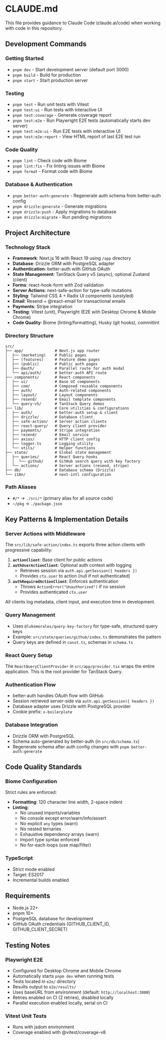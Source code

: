# CLAUDE.md

This file provides guidance to Claude Code (claude.ai/code) when working with code in this repository.

## Development Commands

### Getting Started
- `pnpm dev` - Start development server (default port 3000)
- `pnpm build` - Build for production
- `pnpm start` - Start production server

### Testing
- `pnpm test` - Run unit tests with Vitest
- `pnpm test:ui` - Run tests with interactive UI
- `pnpm test:coverage` - Generate coverage report
- `pnpm test:e2e` - Run Playwright E2E tests (automatically starts dev server)
- `pnpm test:e2e:ui` - Run E2E tests with interactive UI
- `pnpm test:e2e:report` - View HTML report of last E2E test run

### Code Quality
- `pnpm lint` - Check code with Biome
- `pnpm lint:fix` - Fix linting issues with Biome
- `pnpm format` - Format code with Biome

### Database & Authentication
- `pnpm better-auth:generate` - Regenerate auth schema from better-auth config
- `pnpm drizzle:generate` - Generate migrations
- `pnpm drizzle:push` - Apply migrations to database
- `pnpm drizzle:migrate` - Run pending migrations

## Project Architecture

### Technology Stack
- **Framework**: Next.js 16 with React 19 using `/app` directory
- **Database**: Drizzle ORM with PostgreSQL adapter
- **Authentication**: better-auth with GitHub OAuth
- **State Management**: TanStack Query v5 (async), optional Zustand (client)
- **Forms**: react-hook-form with Zod validation
- **Server Actions**: next-safe-action for type-safe mutations
- **Styling**: Tailwind CSS 4 + Radix UI components (unstyled)
- **Email**: Resend + @react-email for transactional emails
- **Payments**: Stripe integration
- **Testing**: Vitest (unit), Playwright (E2E with Desktop Chrome & Mobile Chrome)
- **Code Quality**: Biome (linting/formatting), Husky (git hooks), commitlint

### Directory Structure

```
src/
├── app/              # Next.js app router
│  ├── (marketing)    # Public pages
│  ├── (features)     # Feature demo pages
│  ├── (public)       # Public auth pages
│  ├── @auth/         # Parallel route for auth modal
│  └── api/auth/      # better-auth API route
├── components/       # React components
│  ├── ui/            # Base UI components
│  ├── com/           # Composed reusable components
│  ├── auth/          # Auth-related components
│  ├── layout/        # Layout components
│  ├── resend/        # Email template components
│  └── query-v5/      # TanStack Query demos
├── lib/              # Core utilities & configurations
│  ├── auth/          # better-auth setup & client
│  ├── drizzle/       # Database client
│  ├── safe-action/   # Server action clients
│  ├── react-query/   # Query client provider
│  ├── payments/      # Stripe integration
│  ├── resend/        # Email service
│  ├── axios/         # HTTP client config
│  ├── logger.ts      # Logging utility
│  └── utils/         # Helper functions
├── state/            # Global state management
│  ├── queries/       # React Query hooks
│  │  └── github/     # GitHub search query with key factory
│  └── actions/       # Server actions (resend, stripe)
├── db/               # Database schema (Drizzle)
└── i18n/             # next-intl configuration
```

### Path Aliases
- `#/*` → `./src/*` (primary alias for all source code)
- `~/pkg` → `./package.json`

## Key Patterns & Implementation Details

### Server Actions with Middleware
The `src/lib/safe-action/index.ts` exports three action clients with progressive capability:

1. **`actionClient`**: Base client for public actions
2. **`authUserActionClient`**: Optional auth context with logging
   - Retrieves session via `auth.api.getSession({ headers })`
   - Provides `ctx.user` to action (null if not authenticated)
3. **`authRequiredActionClient`**: Enforces authentication
   - Throws `ActionError("Unauthorized")` if no session
   - Provides authenticated `ctx.user`

All clients log metadata, client input, and execution time in development.

### Query Management
- Uses `@lukemorales/query-key-factory` for type-safe, structured query keys
- Example: `src/state/queries/github/index.ts` demonstrates the pattern
- Query keys are defined in `const.ts`, schemas in `schema.ts`

### React Query Setup
The `ReactQueryClientProvider` in `src/app/provider.tsx` wraps the entire application. This is the root provider for TanStack Query.

### Authentication Flow
- better-auth handles OAuth flow with GitHub
- Session retrieved server-side via `auth.api.getSession({ headers })`
- Database adapter uses Drizzle with PostgreSQL provider
- Cookie prefix: `x-boilerplate`

### Database Integration
- Drizzle ORM with PostgreSQL
- Schema auto-generated by better-auth (in `src/db/schema.ts`)
- Regenerate schema after auth config changes with `pnpm better-auth:generate`

## Code Quality Standards

### Biome Configuration
Strict rules are enforced:
- **Formatting**: 120 character line width, 2-space indent
- **Linting**: 
  - No unused imports/variables
  - No console except error/warn/info/assert
  - No explicit `any` types (warn)
  - No nested ternaries
  - Exhaustive dependency arrays (warn)
  - Import type syntax enforced
  - No for-each loops (use map/filter)

### TypeScript
- Strict mode enabled
- Target: ES2017
- Incremental builds enabled

## Requirements
- Node.js 22+
- pnpm 10+
- PostgreSQL database for development
- GitHub OAuth credentials (GITHUB_CLIENT_ID, GITHUB_CLIENT_SECRET)

## Testing Notes

### Playwright E2E
- Configured for Desktop Chrome and Mobile Chrome
- Automatically starts `pnpm dev` when running tests
- Tests located in `e2e/` directory
- Results output to `e2e/results/`
- Uses baseURL from environment (default: `http://localhost:3000`)
- Retries enabled on CI (2 retries), disabled locally
- Parallel execution enabled locally, serial on CI

### Vitest Unit Tests
- Runs with jsdom environment
- Coverage enabled with @vitest/coverage-v8
